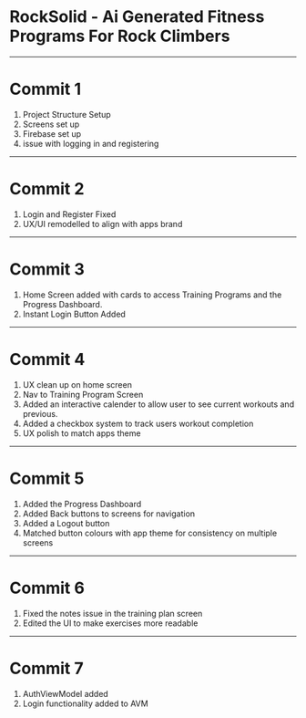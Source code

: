 # RockSolid - Ai Generated Fitness Programs For Rock Climbers 

---

# Commit 1
1. Project Structure Setup
2. Screens set up
3. Firebase set up
4. issue with logging in and registering

---

# Commit 2
1. Login and Register Fixed
2. UX/UI remodelled to align with apps brand

---

# Commit 3
1. Home Screen added with cards to access Training Programs and the Progress Dashboard.
2. Instant Login Button Added

---

# Commit 4
1. UX clean up on home screen
2. Nav to Training Program Screen
3. Added an interactive calender to allow user to see current workouts and previous.
4. Added a checkbox system to track users workout completion
5. UX polish to match apps theme

--- 

# Commit 5
1. Added the Progress Dashboard
2. Added Back buttons to screens for navigation
3. Added a Logout button
4. Matched button colours with app theme for consistency on multiple screens

---

# Commit 6
1. Fixed the notes issue in the training plan screen
2. Edited the UI to make exercises more readable

---

# Commit 7
1. AuthViewModel added
2. Login functionality added to AVM
